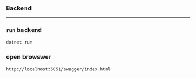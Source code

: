 ### Backend 
----

### `run` backend 

```bash
dotnet run
```

### open browswer
```bash
http://localhost:5051/swagger/index.html
```
